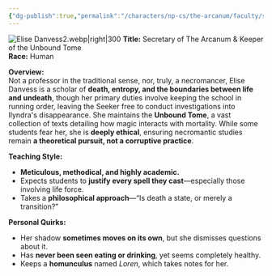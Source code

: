 ```yaml
---
{"dg-publish":true,"permalink":"/characters/np-cs/the-arcanum/faculty/secretary-elise-danvess/","created":"2025-02-14T20:22:42.168-08:00","updated":"2025-03-04T18:18:59.692-08:00"}
---
```




![Elise Danvess2.webp|right|300](/img/user/zz.%20Behind%20the%20Scenes/Pictures/Elise%20Danvess2.webp)
**Title:** Secretary of The Arcanum & Keeper of the Unbound Tome  
**Race:** Human

**Overview:**  
Not a professor in the traditional sense, nor, truly, a necromancer, Elise Danvess is a scholar of **death, entropy, and the boundaries between life and undeath**, though her primary duties involve keeping the school in running order, leaving the Seeker free to conduct investigations into Ilyndra's disappearance. She maintains the **Unbound Tome**, a vast collection of texts detailing how magic interacts with mortality. While some students fear her, she is **deeply ethical**, ensuring necromantic studies remain **a theoretical pursuit, not a corruptive practice**. 

**Teaching Style:**

- **Meticulous, methodical, and highly academic.**
- Expects students to **justify every spell they cast**—especially those involving life force.
- Takes a **philosophical approach**—“Is death a state, or merely a transition?”

**Personal Quirks:**

- Her shadow **sometimes moves on its own**, but she dismisses questions about it.
- Has **never been seen eating or drinking**, yet seems completely healthy.
- Keeps a **homunculus** named _Loren_, which takes notes for her.